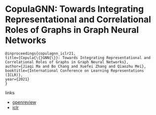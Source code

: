 # CopulaGNN: Towards Integrating Representational and Correlational Roles of Graphs in Graph Neural Networks

```
@inproceedings{copulagnn_iclr21,
title={Copula{\{}GNN{\}}: Towards Integrating Representational and Correlational Roles of Graphs in Graph Neural Networks},
author={Jiaqi Ma and Bo Chang and Xuefei Zhang and Qiaozhu Mei},
booktitle={International Conference on Learning Representations (ICLR)},
year={2021}
}
```

links
- [openreview](https://openreview.net/forum?id=XI-OJ5yyse)
- [iclr](https://iclr.cc/virtual/2021/poster/2572)
